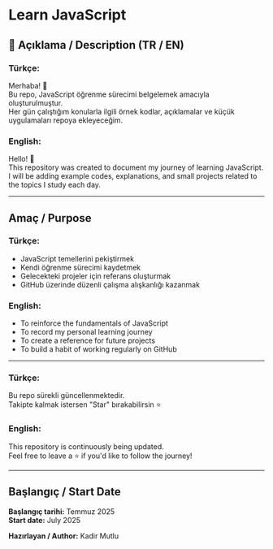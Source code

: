 # Learn JavaScript

## 📌 Açıklama / Description (TR / EN)

### Türkçe:
Merhaba! 👋  
Bu repo, JavaScript öğrenme sürecimi belgelemek amacıyla oluşturulmuştur.  
Her gün çalıştığım konularla ilgili örnek kodlar, açıklamalar ve küçük uygulamaları repoya ekleyeceğim.

### English:
Hello! 👋  
This repository was created to document my journey of learning JavaScript.  
I will be adding example codes, explanations, and small projects related to the topics I study each day.

---

## Amaç / Purpose

### Türkçe:
- JavaScript temellerini pekiştirmek  
- Kendi öğrenme sürecimi kaydetmek  
- Gelecekteki projeler için referans oluşturmak  
- GitHub üzerinde düzenli çalışma alışkanlığı kazanmak  

### English:
- To reinforce the fundamentals of JavaScript  
- To record my personal learning journey  
- To create a reference for future projects  
- To build a habit of working regularly on GitHub  

---
### Türkçe:
Bu repo sürekli güncellenmektedir.  
Takipte kalmak istersen "Star" bırakabilirsin ⭐

### English:
This repository is continuously being updated.  
Feel free to leave a ⭐ if you'd like to follow the journey!

---

## Başlangıç / Start Date

**Başlangıç tarihi:** Temmuz 2025  
**Start date:** July 2025  

**Hazırlayan / Author:** Kadir Mutlu
